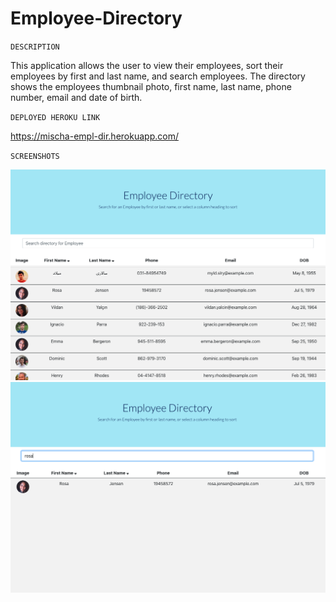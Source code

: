 # Employee-Directory

`` DESCRIPTION ``

This application allows the user to view their employees, sort their employees by first and last name, and search employees. The directory shows the employees thumbnail photo, first name, last name, phone number, email and date of birth. 


`` DEPLOYED HEROKU LINK ``

https://mischa-empl-dir.herokuapp.com/


`` SCREENSHOTS ``

![Screenshot](/assets/SS1.png?raw=true)
![Screenshot](/assets/SS2.png?raw=true)

